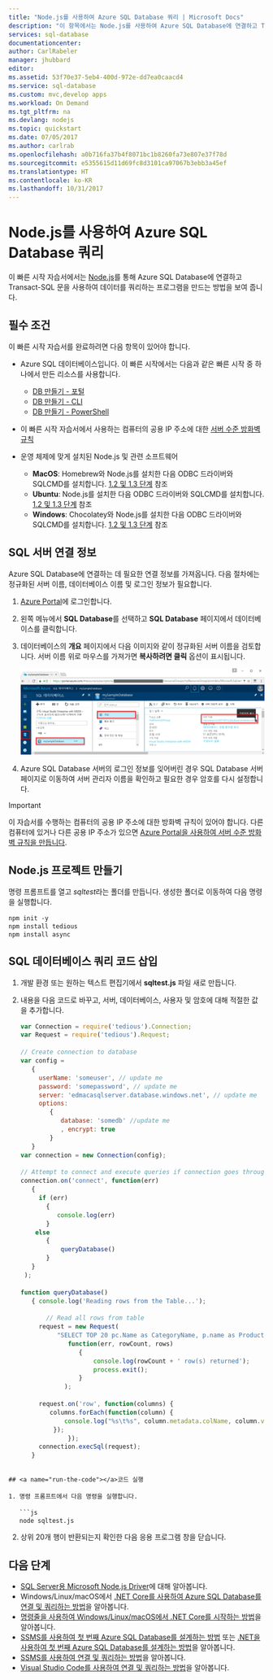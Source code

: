 ```yaml
---
title: "Node.js를 사용하여 Azure SQL Database 쿼리 | Microsoft Docs"
description: "이 항목에서는 Node.js를 사용하여 Azure SQL Database에 연결하고 Transact-SQL 문을 사용하여 쿼리하는 프로그램을 만드는 방법을 보여 줍니다."
services: sql-database
documentationcenter: 
author: CarlRabeler
manager: jhubbard
editor: 
ms.assetid: 53f70e37-5eb4-400d-972e-dd7ea0caacd4
ms.service: sql-database
ms.custom: mvc,develop apps
ms.workload: On Demand
ms.tgt_pltfrm: na
ms.devlang: nodejs
ms.topic: quickstart
ms.date: 07/05/2017
ms.author: carlrab
ms.openlocfilehash: a0b716fa37b4f8071bc1b8260fa73e807e37f78d
ms.sourcegitcommit: e5355615d11d69fc8d3101ca97067b3ebb3a45ef
ms.translationtype: HT
ms.contentlocale: ko-KR
ms.lasthandoff: 10/31/2017
---
```

# <a name="use-nodejs-to-query-an-azure-sql-database"></a>Node.js를 사용하여 Azure SQL Database 쿼리

이 빠른 시작 자습서에서는 [Node.js](https://nodejs.org/en/)를 통해 Azure SQL Database에 연결하고 Transact-SQL 문을 사용하여 데이터를 쿼리하는 프로그램을 만드는 방법을 보여 줍니다.

## <a name="prerequisites"></a>필수 조건

이 빠른 시작 자습서를 완료하려면 다음 항목이 있어야 합니다.

- Azure SQL 데이터베이스입니다. 이 빠른 시작에서는 다음과 같은 빠른 시작 중 하나에서 만든 리소스를 사용합니다. 

   - [DB 만들기 - 포털](sql-database-get-started-portal.md)
   - [DB 만들기 - CLI](sql-database-get-started-cli.md)
   - [DB 만들기 - PowerShell](sql-database-get-started-powershell.md)

- 이 빠른 시작 자습서에서 사용하는 컴퓨터의 공용 IP 주소에 대한 [서버 수준 방화벽 규칙](sql-database-get-started-portal.md#create-a-server-level-firewall-rule)
- 운영 체제에 맞게 설치된 Node.js 및 관련 소프트웨어
    - **MacOS**: Homebrew와 Node.js를 설치한 다음 ODBC 드라이버와 SQLCMD를 설치합니다. [1.2 및 1.3 단계](https://www.microsoft.com/sql-server/developer-get-started/node/mac/) 참조
    - **Ubuntu**: Node.js를 설치한 다음 ODBC 드라이버와 SQLCMD를 설치합니다. [1.2 및 1.3 단계](https://www.microsoft.com/sql-server/developer-get-started/node/ubuntu/) 참조
    - **Windows**: Chocolatey와 Node.js를 설치한 다음 ODBC 드라이버와 SQLCMD를 설치합니다. [1.2 및 1.3 단계](https://www.microsoft.com/sql-server/developer-get-started/node/windows/) 참조

## <a name="sql-server-connection-information"></a>SQL 서버 연결 정보

Azure SQL Database에 연결하는 데 필요한 연결 정보를 가져옵니다. 다음 절차에는 정규화된 서버 이름, 데이터베이스 이름 및 로그인 정보가 필요합니다.

1. [Azure Portal](https://portal.azure.com/)에 로그인합니다.
2. 왼쪽 메뉴에서 **SQL Database**를 선택하고 **SQL Database** 페이지에서 데이터베이스를 클릭합니다. 
3. 데이터베이스의 **개요** 페이지에서 다음 이미지와 같이 정규화된 서버 이름을 검토합니다. 서버 이름 위로 마우스를 가져가면 **복사하려면 클릭** 옵션이 표시됩니다. 

   ![서버 이름](./media/sql-database-connect-query-dotnet/server-name.png) 

4. Azure SQL Database 서버의 로그인 정보를 잊어버린 경우 SQL Database 서버 페이지로 이동하여 서버 관리자 이름을 확인하고 필요한 경우 암호를 다시 설정합니다.

> [!IMPORTANT]
> 이 자습서를 수행하는 컴퓨터의 공용 IP 주소에 대한 방화벽 규칙이 있어야 합니다. 다른 컴퓨터에 있거나 다른 공용 IP 주소가 있으면 [Azure Portal을 사용하여 서버 수준 방화벽 규칙을 만듭니다](sql-database-get-started-portal.md#create-a-server-level-firewall-rule). 

## <a name="create-a-nodejs-project"></a>Node.js 프로젝트 만들기

명령 프롬프트를 열고 *sqltest*라는 폴더를 만듭니다. 생성한 폴더로 이동하여 다음 명령을 실행합니다.

    
    npm init -y
    npm install tedious
    npm install async
    

## <a name="insert-code-to-query-sql-database"></a>SQL 데이터베이스 쿼리 코드 삽입

1. 개발 환경 또는 원하는 텍스트 편집기에서 **sqltest.js** 파일 새로 만듭니다.

2. 내용을 다음 코드로 바꾸고, 서버, 데이터베이스, 사용자 및 암호에 대해 적절한 값을 추가합니다.

   ```js
   var Connection = require('tedious').Connection;
   var Request = require('tedious').Request;

   // Create connection to database
   var config = 
      {
        userName: 'someuser', // update me
        password: 'somepassword', // update me
        server: 'edmacasqlserver.database.windows.net', // update me
        options: 
           {
              database: 'somedb' //update me
              , encrypt: true
           }
      }
   var connection = new Connection(config);

   // Attempt to connect and execute queries if connection goes through
   connection.on('connect', function(err) 
      {
        if (err) 
          {
             console.log(err)
          }
       else
          {
              queryDatabase()
          }
      }
    );

   function queryDatabase()
      { console.log('Reading rows from the Table...');

          // Read all rows from table
        request = new Request(
             "SELECT TOP 20 pc.Name as CategoryName, p.name as ProductName FROM [SalesLT].[ProductCategory] pc JOIN [SalesLT].[Product] p ON pc.productcategoryid = p.productcategoryid",
                function(err, rowCount, rows) 
                   {
                       console.log(rowCount + ' row(s) returned');
                       process.exit();
                   }
               );
    
        request.on('row', function(columns) {
           columns.forEach(function(column) {
               console.log("%s\t%s", column.metadata.colName, column.value);
            });
                });
        connection.execSql(request);
      }
```

## <a name="run-the-code"></a>코드 실행

1. 명령 프롬프트에서 다음 명령을 실행합니다.

   ```js
   node sqltest.js
   ```

2. 상위 20개 행이 반환되는지 확인한 다음 응용 프로그램 창을 닫습니다.

## <a name="next-steps"></a>다음 단계

- [SQL Server용 Microsoft Node.js Driver](https://docs.microsoft.com/sql/connect/node-js/node-js-driver-for-sql-server/)에 대해 알아봅니다.
- Windows/Linux/macOS에서 [.NET Core를 사용하여 Azure SQL Database를 연결 및 쿼리하는 방법](sql-database-connect-query-dotnet-core.md)을 알아봅니다.  
- [명령줄을 사용하여 Windows/Linux/macOS에서 .NET Core를 시작하는 방법](/dotnet/core/tutorials/using-with-xplat-cli)을 알아봅니다.
- [SSMS를 사용하여 첫 번째 Azure SQL Database를 설계하는 방법](sql-database-design-first-database.md) 또는 [.NET을 사용하여 첫 번째 Azure SQL Database를 설계하는 방법](sql-database-design-first-database-csharp.md)을 알아봅니다.
- [SSMS를 사용하여 연결 및 쿼리하는 방법](sql-database-connect-query-ssms.md)을 알아봅니다.
- [Visual Studio Code를 사용하여 연결 및 쿼리하는 방법](sql-database-connect-query-vscode.md)을 알아봅니다.


